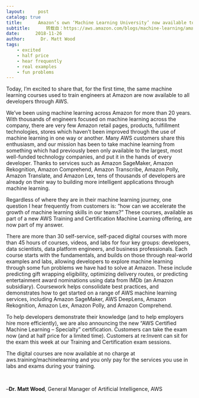 ```yaml
---
layout:     post
catalog: true
title:      Amazon’s own ‘Machine Learning University’ now available to all developers
subtitle:      转载自：https://aws.amazon.com/blogs/machine-learning/amazons-own-machine-learning-university-now-available-to-all-developers/
date:      2018-11-26
author:      Dr. Matt Wood
tags:
    - excited
    - half price
    - hear frequently
    - real examples
    - fun problems
---
```


Today, I’m excited to share that, for the first time, the same machine learning courses used to train engineers at Amazon are now available to all developers through AWS.

We’ve been using machine learning across Amazon for more than 20 years. With thousands of engineers focused on machine learning across the company, there are very few Amazon retail pages, products, fulfillment technologies, stores which haven’t been improved through the use of machine learning in one way or another. Many AWS customers share this enthusiasm, and our mission has been to take machine learning from something which had previously been only available to the largest, most well-funded technology companies, and put it in the hands of every developer. Thanks to services such as Amazon SageMaker, Amazon Rekognition, Amazon Comprehend, Amazon Transcribe, Amazon Polly, Amazon Translate, and Amazon Lex, tens of thousands of developers are already on their way to building more intelligent applications through machine learning.

Regardless of where they are in their machine learning journey, one question I hear frequently from customers is: “how can we accelerate the growth of machine learning skills in our teams?” These courses, available as part of a new AWS Training and Certification Machine Learning offering, are now part of my answer.

There are more than 30 self-service, self-paced digital courses with more than 45 hours of courses, videos, and labs for four key groups: developers, data scientists, data platform engineers, and business professionals. Each course starts with the fundamentals, and builds on those through real-world examples and labs, allowing developers to explore machine learning through some fun problems we have had to solve at Amazon. These include predicting gift wrapping eligibility, optimizing delivery routes, or predicting entertainment award nominations using data from IMDb (an Amazon subsidiary). Coursework helps consolidate best practices, and demonstrates how to get started on a range of AWS machine learning services, including Amazon SageMaker, AWS DeepLens, Amazon Rekognition, Amazon Lex, Amazon Polly, and Amazon Comprehend.

To help developers demonstrate their knowledge (and to help employers hire more efficiently), we are also announcing the new “AWS Certified Machine Learning – Specialty” certification. Customers can take the exam now (and at half price for a limited time). Customers at re:Invent can sit for the exam this week at our Training and Certification exam sessions.

The digital courses are now available at no charge at aws.training/machinelearning and you only pay for the services you use in labs and exams during your training.

 

–**Dr. Matt Wood**, General Manager of Artificial Intelligence, AWS




 
